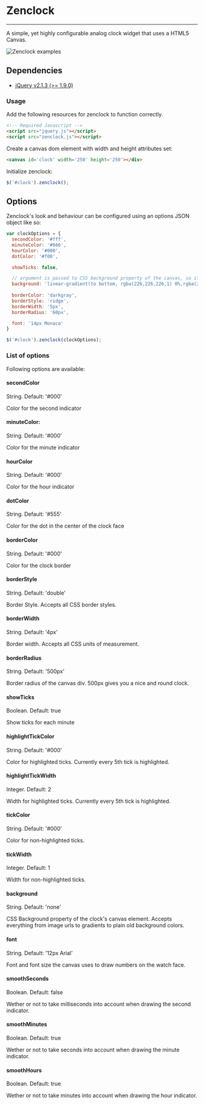 # Zenclock

---

A simple, yet highly configurable analog clock widget that uses a HTML5 Canvas.

![Zenclock examples](https://raw.github.com/cedrichaase/zenclock/master/screenshot/zenclock.png)

## Dependencies

- [jQuery v2.1.3 (>= 1.9.0)](http://jquery.com/)

### Usage

Add the following resources for zenclock to function correctly.

```html
<!-- Required Javascript -->
<script src="jquery.js"></script>
<script src="zenclock.js"></script>
```

Create a canvas dom element with width and height attributes set:

```html
<canvas id='clock' width='250' height='250'></div>
```

Initialize zenclock:

```javascript
$('#clock').zenclock();
```

## Options

Zenclock's look and behaviour can be configured using an options JSON object like so:

```javascript
var clockOptions = {
  secondColor: '#fff',
  minuteColor: '#666',
  hourColor: '#000',
  dotColor: '#f00',

  showTicks: false,

  // argument is passed to CSS background property of the canvas, so it accepts pretty much everything
  background: 'linear-gradient(to bottom, rgba(226,226,226,1) 0%,rgba(219,219,219,1) 50%,rgba(209,209,209,1) 51%,rgba(254,254,254,1) 100%);',
  
  borderColor: 'darkgray',
  borderStyle: 'ridge',
  borderWidth: '5px',
  borderRadius: '60px',

  font: '14px Monaco'
}

$('#clock').zenclock(clockOptions);
```

### List of options

Following options are available:


#### secondColor
String. Default: '#000'

Color for the second indicator

#### minuteColor: 
String. Default: '#000'

Color for the minute indicator

#### hourColor
String. Default: '#000'

Color for the hour indicator

#### dotColor
String. Default: '#555'

Color for the dot in the center of the clock face

#### borderColor
String. Default: '#000'

Color for the clock border

#### borderStyle
String. Default: 'double'

Border Style. Accepts all CSS border styles.

#### borderWidth
String. Default: '4px'

Border width. Accepts all CSS units of measurement.

#### borderRadius
String. Default: '500px'

Border radius of the canvas div. 500px gives you a nice and round clock.

#### showTicks
Boolean. Default: true

Show ticks for each minute

#### highlightTickColor
String. Default: '#000'

Color for highlighted ticks. Currently every 5th tick is highlighted.

#### highlightTickWidth
Integer. Default: 2

Width for highlighted ticks. Currently every 5th tick is highlighted.

#### tickColor
String. Default: '#000'

Color for non-highlighted ticks.

#### tickWidth
Integer. Default: 1

Width for non-highlighted ticks.

#### background
String. Default: 'none'

CSS Background property of the clock's canvas element. Accepts everything from image urls to gradients to plain old background colors.

#### font
String. Default: '12px Arial'

Font and font size the canvas uses to draw numbers on the watch face.

#### smoothSeconds
Boolean. Default: false

Wether or not to take milliseconds into account when drawing the second indicator.

#### smoothMinutes
Boolean. Default: true

Wether or not to take seconds into account when drawing the minute indicator.

#### smoothHours
Boolean. Default: true

Wether or not to take minutes into account when drawing the hour indicator.


